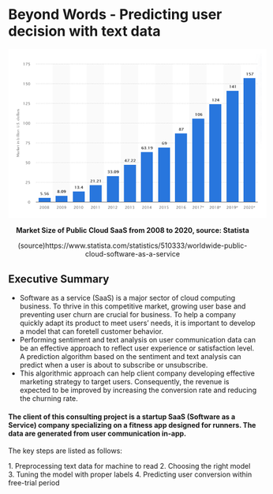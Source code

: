 # Beyond Words - Predicting user decision with text data
<p align="center"><img src="https://github.com/er1czz/beyondwords/blob/main/background.PNG" style = "border:10px solid white"></p>  
<p align="center"><b>Market Size of Public Cloud SaaS from 2008 to 2020, source: Statista </b></p>
<p align="center">(source)https://www.statista.com/statistics/510333/worldwide-public-cloud-software-as-a-service </p> 

## Executive Summary
  * Software as a service (SaaS) is a major sector of cloud computing business. To thrive in this competitive market, growing user base and preventing user churn are crucial for business. To help a company quickly adapt its product to meet users’ needs, it is important to develop a model that can foretell customer behavior.  
  * Performing sentiment and text analysis on user communication data can be an effective approach to reflect user experience or satisfaction level. A prediction algorithm based on the sentiment and text analysis can predict when a user is about to subscribe or unsubscribe.   
  * This algorithmic approach can help client company developing effective marketing strategy to target users. Consequently, the revenue is expected to be improved by increasing the conversion rate and reducing the churning rate.

#### The client of this consulting project is a startup SaaS (Software as a Service) company specializing on a fitness app designed for runners. The data are generated from user communication in-app.

<p> The key steps are listed as follows:</p>
1. Preprocessing text data for machine to read
2. Choosing the right model
3. Tuning the model with proper labels
4. Predicting user conversion within free-trial period

